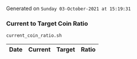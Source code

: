 Generated on `Sunday 03-October-2021 at 15:19:31`

### Current to Target Coin Ratio
`current_coin_ratio.sh`

Date|Current|Target|Ratio
---|---|---|---
